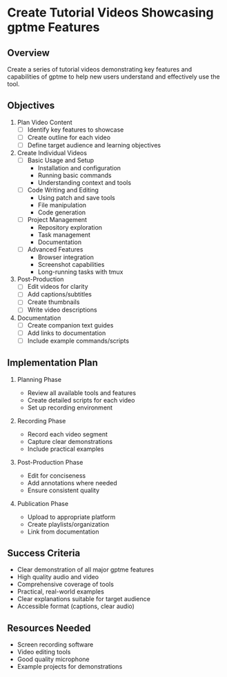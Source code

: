 # Create Tutorial Videos Showcasing gptme Features

## Overview
Create a series of tutorial videos demonstrating key features and capabilities of gptme to help new users understand and effectively use the tool.

## Objectives

1. Plan Video Content
   - [ ] Identify key features to showcase
   - [ ] Create outline for each video
   - [ ] Define target audience and learning objectives

2. Create Individual Videos
   - [ ] Basic Usage and Setup
     - Installation and configuration
     - Running basic commands
     - Understanding context and tools
   - [ ] Code Writing and Editing
     - Using patch and save tools
     - File manipulation
     - Code generation
   - [ ] Project Management
     - Repository exploration
     - Task management
     - Documentation
   - [ ] Advanced Features
     - Browser integration
     - Screenshot capabilities
     - Long-running tasks with tmux

3. Post-Production
   - [ ] Edit videos for clarity
   - [ ] Add captions/subtitles
   - [ ] Create thumbnails
   - [ ] Write video descriptions

4. Documentation
   - [ ] Create companion text guides
   - [ ] Add links to documentation
   - [ ] Include example commands/scripts

## Implementation Plan

1. Planning Phase
   - Review all available tools and features
   - Create detailed scripts for each video
   - Set up recording environment

2. Recording Phase
   - Record each video segment
   - Capture clear demonstrations
   - Include practical examples

3. Post-Production Phase
   - Edit for conciseness
   - Add annotations where needed
   - Ensure consistent quality

4. Publication Phase
   - Upload to appropriate platform
   - Create playlists/organization
   - Link from documentation

## Success Criteria
- Clear demonstration of all major gptme features
- High quality audio and video
- Comprehensive coverage of tools
- Practical, real-world examples
- Clear explanations suitable for target audience
- Accessible format (captions, clear audio)

## Resources Needed
- Screen recording software
- Video editing tools
- Good quality microphone
- Example projects for demonstrations
